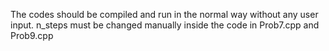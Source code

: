 The codes should be compiled and run in the normal way without any user input. n_steps must be changed manually inside the code in Prob7.cpp and Prob9.cpp
